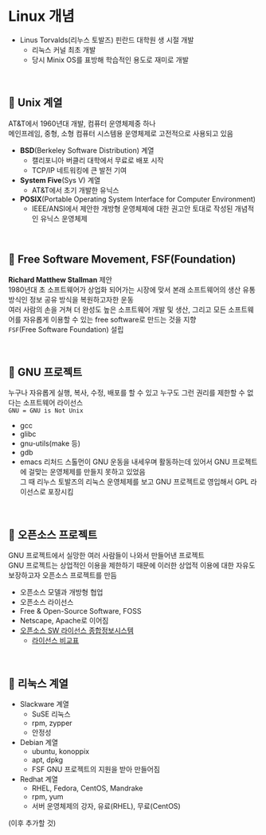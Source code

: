 # Linux 개념

- Linus Torvalds(리누스 토발즈) 핀란드 대학원 생 시절 개발
  - 리눅스 커널 최초 개발
  - 당시 Minix OS를 표방해 학습적인 용도로 재미로 개발

<br>

## :pushpin: Unix 계열

AT&T에서 1960년대 개발, 컴퓨터 운영체제중 하나  
메인프레임, 중형, 소형 컴퓨터 시스템용 운영체제로 고전적으로 사용되고 있음

- **BSD**(Berkeley Software Distribution) 계열
  - 캘리포니아 버클리 대학에서 무료로 배포 시작
  - TCP/IP 네트워킹에 큰 발전 기여
- **System Five**(Sys V) 계열
  - AT&T에서 초기 개발한 유닉스
- **POSIX**(Portable Operating System Interface for Computer Environment)
  - IEEE/ANSI에서 제안한 개방형 운영체제에 대한 권고안 토대로 작성된 개념적인 유닉스 운영체제

<br>

## :pushpin: Free Software Movement, FSF(Foundation)  
**Richard Matthew Stallman** 제안  
1980년대 초 소프트웨어가 상업화 되어가는 시장에 맞서 본래 소프트웨어의 생산 유통 방식인 정보 공유 방식을 복원하고자한 운동  
여러 사람의 손을 거쳐 더 완성도 높은 소프트웨어 개발 및 생산, 그리고 모든 소프트웨어를 자유롭게 이용할 수 있는 free  software로 만드는 것을 지향  
`FSF`(Free Software Foundation) 설립

<br>

## :pushpin: GNU 프로젝트
누구나 자유롭게 실행, 복사, 수정, 배포를 할 수 있고 누구도 그런 권리를 제한할 수 없다는 소프트웨어 라이선스  
`GNU = GNU is Not Unix`
- gcc
- glibc
- gnu-utils(make 등)
- gdb
- emacs
리처드 스톨먼이 GNU 운동을 내세우며 활동하는데 있어서 GNU 프로젝트에 걸맞는 운영체제를 만들지 못하고 있었음  
그 때 리누스 토발즈의 리눅스 운영체제를 보고 GNU 프로젝트로 영입해서 GPL 라이선스로 포장시킴

<br>

## :pushpin: 오픈소스 프로젝트
GNU 프로젝트에서 실망한 여러 사람들이 나와서 만들어낸 프로젝트  
GNU 프로젝트는 상업적인 이용을 제한하기 때문에 이러한 상업적 이용에 대한 자유도 보장하고자 오픈소스 프로젝트를 만듬  
- 오픈소스 모델과 개방형 협업
- 오픈소스 라이선스
- Free & Open-Source Software, FOSS
- Netscape, Apache로 이어짐
- [오픈소스 SW 라이선스 종합정보시스템](https://www.olis.or.kr/) 
  - [라이선스 비교표](https://www.olis.or.kr/license/compareGuide.do)

<br>

## :pushpin: 리눅스 계열

- Slackware 계열
  - SuSE 리눅스
  - rpm, zypper
  - 안정성
- Debian 계열
  - ubuntu, konoppix
  - apt, dpkg
  - FSF GNU 프로젝트의 지원을 받아 만들어짐
- Redhat 계열
  - RHEL, Fedora, CentOS, Mandrake
  - rpm, yum
  - 서버 운영체제의 강자, 유료(RHEL), 무료(CentOS)

(이후 추가할 것)